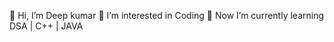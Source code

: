 👋 Hi, I’m Deep kumar
👀 I’m interested in Coding 
🌱 Now I’m currently learning DSA | C++ | JAVA 
 

<!---
DeepkumarSingh/DeepkumarSingh is a ✨ special ✨ repository because its `README.md` (this file) appears on your GitHub profile.
You can click the Preview link to take a look at your changes.
--->
